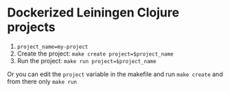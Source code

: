# Dockerized Leiningen Clojure projects
1. `project_name=my-project`
1. Create the project: `make create project=$project_name`
2. Run the project: `make run project=$project_name`

Or you can edit the `project` variable in the makefile and run `make create` and from there only `make run` 
